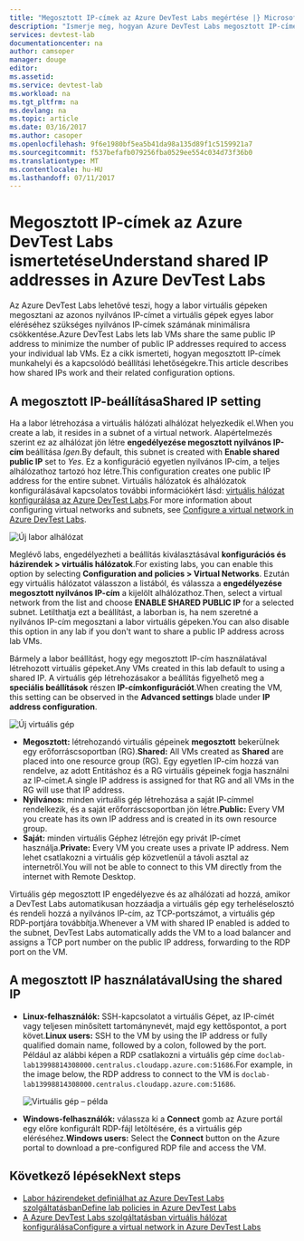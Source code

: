 ```yaml
---
title: "Megosztott IP-címek az Azure DevTest Labs megértése |} Microsoft Docs"
description: "Ismerje meg, hogyan Azure DevTest Labs megosztott IP-címeket használó minimalizálása érdekében a nyilvános IP-címek, a labor virtuális gépek eléréséhez szükséges."
services: devtest-lab
documentationcenter: na
author: camsoper
manager: douge
editor: 
ms.assetid: 
ms.service: devtest-lab
ms.workload: na
ms.tgt_pltfrm: na
ms.devlang: na
ms.topic: article
ms.date: 03/16/2017
ms.author: casoper
ms.openlocfilehash: 9f6e1980bf5ea5b41da98a135d89f1c5159921a7
ms.sourcegitcommit: f537befafb079256fba0529ee554c034d73f36b0
ms.translationtype: MT
ms.contentlocale: hu-HU
ms.lasthandoff: 07/11/2017
---
```

# <a name="understand-shared-ip-addresses-in-azure-devtest-labs"></a><span data-ttu-id="0cc46-103">Megosztott IP-címek az Azure DevTest Labs ismertetése</span><span class="sxs-lookup"><span data-stu-id="0cc46-103">Understand shared IP addresses in Azure DevTest Labs</span></span>

<span data-ttu-id="0cc46-104">Az Azure DevTest Labs lehetővé teszi, hogy a labor virtuális gépeken megosztani az azonos nyilvános IP-címet a virtuális gépek egyes labor eléréséhez szükséges nyilvános IP-címek számának minimálisra csökkentése.</span><span class="sxs-lookup"><span data-stu-id="0cc46-104">Azure DevTest Labs lets lab VMs share the same public IP address to minimize the number of public IP addresses required to access your individual lab VMs.</span></span>  <span data-ttu-id="0cc46-105">Ez a cikk ismerteti, hogyan megosztott IP-címek munkahelyi és a kapcsolódó beállítási lehetőségekre.</span><span class="sxs-lookup"><span data-stu-id="0cc46-105">This article describes how shared IPs work and their related configuration options.</span></span>

## <a name="shared-ip-setting"></a><span data-ttu-id="0cc46-106">A megosztott IP-beállítása</span><span class="sxs-lookup"><span data-stu-id="0cc46-106">Shared IP setting</span></span>

<span data-ttu-id="0cc46-107">Ha a labor létrehozása a virtuális hálózati alhálózat helyezkedik el.</span><span class="sxs-lookup"><span data-stu-id="0cc46-107">When you create a lab, it resides in a subnet of a virtual network.</span></span>  <span data-ttu-id="0cc46-108">Alapértelmezés szerint ez az alhálózat jön létre **engedélyezése megosztott nyilvános IP-cím** beállítása *Igen*.</span><span class="sxs-lookup"><span data-stu-id="0cc46-108">By default, this subnet is created with **Enable shared public IP** set to *Yes*.</span></span>  <span data-ttu-id="0cc46-109">Ez a konfiguráció egyetlen nyilvános IP-cím, a teljes alhálózathoz tartozó hoz létre.</span><span class="sxs-lookup"><span data-stu-id="0cc46-109">This configuration creates one public IP address for the entire subnet.</span></span>  <span data-ttu-id="0cc46-110">Virtuális hálózatok és alhálózatok konfigurálásával kapcsolatos további információkért lásd: [virtuális hálózat konfigurálása az Azure DevTest Labs](devtest-lab-configure-vnet.md).</span><span class="sxs-lookup"><span data-stu-id="0cc46-110">For more information about configuring virtual networks and subnets, see [Configure a virtual network in Azure DevTest Labs](devtest-lab-configure-vnet.md).</span></span>

![Új labor alhálózat](media/devtest-lab-shared-ip/lab-subnet.png)

<span data-ttu-id="0cc46-112">Meglévő labs, engedélyezheti a beállítás kiválasztásával **konfigurációs és házirendek > virtuális hálózatok**.</span><span class="sxs-lookup"><span data-stu-id="0cc46-112">For existing labs, you can enable this option by selecting **Configuration and policies > Virtual Networks**.</span></span> <span data-ttu-id="0cc46-113">Ezután egy virtuális hálózatot válasszon a listából, és válassza a **engedélyezése megosztott nyilvános IP-cím** a kijelölt alhálózathoz.</span><span class="sxs-lookup"><span data-stu-id="0cc46-113">Then, select a virtual network from the list and choose **ENABLE SHARED PUBLIC IP** for a selected subnet.</span></span> <span data-ttu-id="0cc46-114">Letilthatja ezt a beállítást, a laborban is, ha nem szeretné a nyilvános IP-cím megosztani a labor virtuális gépeken.</span><span class="sxs-lookup"><span data-stu-id="0cc46-114">You can also disable this option in any lab if you don't want to share a public IP address across lab VMs.</span></span>

<span data-ttu-id="0cc46-115">Bármely a labor beállítást, hogy egy megosztott IP-cím használatával létrehozott virtuális gépeket.</span><span class="sxs-lookup"><span data-stu-id="0cc46-115">Any VMs created in this lab default to using a shared IP.</span></span>  <span data-ttu-id="0cc46-116">A virtuális gép létrehozásakor a beállítás figyelhető meg a **speciális beállítások** részen **IP-címkonfigurációt**.</span><span class="sxs-lookup"><span data-stu-id="0cc46-116">When creating the VM, this setting can be observed in the **Advanced settings** blade under **IP address configuration**.</span></span>

![Új virtuális gép](media/devtest-lab-shared-ip/new-vm.png)

- <span data-ttu-id="0cc46-118">**Megosztott:** létrehozandó virtuális gépeinek **megosztott** bekerülnek egy erőforráscsoportban (RG).</span><span class="sxs-lookup"><span data-stu-id="0cc46-118">**Shared:** All VMs created as **Shared** are placed into one resource group (RG).</span></span> <span data-ttu-id="0cc46-119">Egy egyetlen IP-cím hozzá van rendelve, az adott Entitáshoz és a RG virtuális gépeinek fogja használni az IP-címet.</span><span class="sxs-lookup"><span data-stu-id="0cc46-119">A single IP address is assigned for that RG and all VMs in the RG will use that IP address.</span></span>
- <span data-ttu-id="0cc46-120">**Nyilvános:** minden virtuális gép létrehozása a saját IP-címmel rendelkezik, és a saját erőforráscsoportban jön létre.</span><span class="sxs-lookup"><span data-stu-id="0cc46-120">**Public:** Every VM you create has its own IP address and is created in its own resource group.</span></span>
- <span data-ttu-id="0cc46-121">**Saját:** minden virtuális Géphez létrejön egy privát IP-címet használja.</span><span class="sxs-lookup"><span data-stu-id="0cc46-121">**Private:** Every VM you create uses a private IP address.</span></span> <span data-ttu-id="0cc46-122">Nem lehet csatlakozni a virtuális gép közvetlenül a távoli asztal az internetről.</span><span class="sxs-lookup"><span data-stu-id="0cc46-122">You will not be able to connect to this VM directly from the internet with Remote Desktop.</span></span>

<span data-ttu-id="0cc46-123">Virtuális gép megosztott IP engedélyezve és az alhálózati ad hozzá, amikor a DevTest Labs automatikusan hozzáadja a virtuális gép egy terheléselosztó és rendeli hozzá a nyilvános IP-cím, az TCP-portszámot, a virtuális gép RDP-portjára továbbítja.</span><span class="sxs-lookup"><span data-stu-id="0cc46-123">Whenever a VM with shared IP enabled is added to the subnet, DevTest Labs automatically adds the VM to a load balancer and assigns a TCP port number on the public IP address, forwarding to the RDP port on the VM.</span></span>  

## <a name="using-the-shared-ip"></a><span data-ttu-id="0cc46-124">A megosztott IP használatával</span><span class="sxs-lookup"><span data-stu-id="0cc46-124">Using the shared IP</span></span>

- <span data-ttu-id="0cc46-125">**Linux-felhasználók:** SSH-kapcsolatot a virtuális Gépet, az IP-címét vagy teljesen minősített tartománynevét, majd egy kettőspontot, a port követ.</span><span class="sxs-lookup"><span data-stu-id="0cc46-125">**Linux users:** SSH to the VM by using the IP address or fully qualified domain name, followed by a colon, followed by the port.</span></span> <span data-ttu-id="0cc46-126">Például az alábbi képen a RDP csatlakozni a virtuális gép címe `doclab-lab13998814308000.centralus.cloudapp.azure.com:51686`.</span><span class="sxs-lookup"><span data-stu-id="0cc46-126">For example, in the image below, the RDP address to connect to the VM is `doclab-lab13998814308000.centralus.cloudapp.azure.com:51686`.</span></span>

  ![Virtuális gép – példa](media/devtest-lab-shared-ip/vm-info.png)

- <span data-ttu-id="0cc46-128">**Windows-felhasználók:** válassza ki a **Connect** gomb az Azure portál egy előre konfigurált RDP-fájl letöltésére, és a virtuális gép eléréséhez.</span><span class="sxs-lookup"><span data-stu-id="0cc46-128">**Windows users:** Select the **Connect** button on the Azure portal to download a pre-configured RDP file and access the VM.</span></span>

## <a name="next-steps"></a><span data-ttu-id="0cc46-129">Következő lépések</span><span class="sxs-lookup"><span data-stu-id="0cc46-129">Next steps</span></span>

* [<span data-ttu-id="0cc46-130">Labor házirendeket definiálhat az Azure DevTest Labs szolgáltatásban</span><span class="sxs-lookup"><span data-stu-id="0cc46-130">Define lab policies in Azure DevTest Labs</span></span>](devtest-lab-set-lab-policy.md)
* [<span data-ttu-id="0cc46-131">A Azure DevTest Labs szolgáltatásban virtuális hálózat konfigurálása</span><span class="sxs-lookup"><span data-stu-id="0cc46-131">Configure a virtual network in Azure DevTest Labs</span></span>](devtest-lab-configure-vnet.md)






